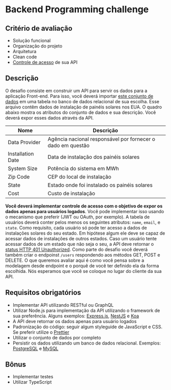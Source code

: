 # Backend Programming challenge

## Critério de avaliação

- Solução funcional
- Organização do projeto
- Arquitetura
- Clean code
- [Controle de acesso](https://en.wikipedia.org/wiki/Access_control) de sua API

## Descrição

O desafio consiste em construir um API para servir os dados para a aplicação Front-end. Para isso, você deverá importar [este conjunto de dados](https://drive.google.com/file/d/1dbURdS6TjfnweoFSB_0vqJpn77QJFXoZ/view?usp=sharing) em uma tabela no banco de dados relacional de sua escolha. Esse arquivo contêm dados de instalação de painéis solares nos EUA. O quadro abaixo mostra os atributos do conjunto de dados e sua descrição. Você deverá expor esses dados através da API.

| Nome              | Descrição                                                   |
| ----------------- | ----------------------------------------------------------- |
| Data Provider     | Agência nacional responsável por fornecer o dado em questão |
| Installation Date | Data de instalação dos painéis solares                      |
| System Size       | Potência do sistema em MWh                                  |
| Zip Code          | CEP do local de instalação                                  |
| State             | Estado onde foi instalado os painéis solares                |
| Cost              | Custo de instalação                                         |

**Você deverá implementar controle de acesso com o objetivo de expor os dados apenas para usuários logados**. Você pode implementar isso usando o mecanismo que preferir (JWT ou OAuth, por exemplo). A tabela de usuários deverá conter pelos menos os seguintes atributos: `name`, `email`, e `state`.
Como requisito, cada usuário só pode ter acesso a dados de instalações solares do seu estado. Em hipótese algum ele deve se capaz de acessar dados de instalações de outros estados. Caso um usuário tente acessar dados de um estado que não seja o seu, a API deve retornar o [status HTTP 401 Unauthorized](https://httpstatuses.com/401).
Como parte do desafio você deverá também criar o endpoinst `/users` respondendo aos métodos GET, POST e DELETE. O que queremos avaliar aqui é como você pensa sobre a modelagem desde endpoint e o porquê de você ter definido ela da forma escolhida. Nós esperamos que você se coloque no lugar do cliente da sua API.

## Requisitos obrigatórios

- Implementar API utilizando RESTful ou GraphQL
- Utilizar Node.js para implementação da API utilizando o framework de sua preferência. Alguns exemplos: [Express.js](https://expressjs.com/), [NestJS](https://nestjs.com) e [Koa](https://koajs.com)
- A API deve retornar os dados apenas para usuário logados
- Padronização do código: seguir algum styleguide de JavaScript e CSS. Se preferir utilize o [Prettier](https://prettier.io/)
- Utilizar o conjunto de dados por completo
- Persistir os dados utilizando um banco de dados relacional. Exemplos: [PostgreSQL](https://www.postgresql.org) e [MySQL](https://www.mysql.com)

## Bônus

- Implementar testes
- Utilizar TypeScript
